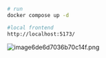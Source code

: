 ```bash

# run
docker compose up -d

#local frontend
http://localhost:5173/

```

![image6de6d7036b70c14f.png](https://img5.pic.in.th/file/secure-sv1/image6de6d7036b70c14f.png)
